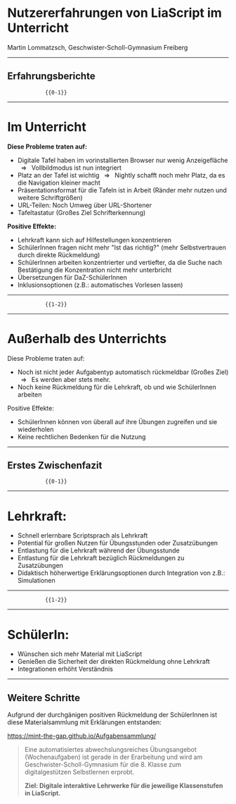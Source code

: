 # Nutzererfahrungen von LiaScript im Unterricht

Martin Lommatzsch, Geschwister-Scholl-Gymnasium Freiberg


------------------


## Erfahrungsberichte

                {{0-1}}
***************************************

Im Unterricht
=================

__Diese Probleme traten auf:__

- Digitale Tafel haben im vorinstallierten Browser nur wenig Anzeigefläche $\;\;\Rightarrow\;\;$ Vollbildmodus ist nun integriert
- Platz an der Tafel ist wichtig  $\;\;\Rightarrow\;\;$ Nightly schafft noch mehr Platz, da es die Navigation kleiner macht
- Präsentationsformat für die Tafeln ist in Arbeit (Ränder mehr nutzen und weitere Schriftgrößen)
- URL-Teilen: Noch Umweg über URL-Shortener
- Tafeltastatur (Großes Ziel Schrifterkennung)


__Positive Effekte:__

- Lehrkraft kann sich auf Hilfestellungen konzentrieren
- SchülerInnen fragen nicht mehr "Ist das richtig?" (mehr Selbstvertrauen durch direkte Rückmeldung)
- SchülerInnen arbeiten konzentrierter und vertiefter, da die Suche nach Bestätigung die Konzentration nicht mehr unterbricht
- Übersetzungen für DaZ-SchülerInnen
- Inklusionsoptionen (z.B.: automatisches Vorlesen lassen)

***************************************

                {{1-2}}
***************************************

Außerhalb des Unterrichts
=================

Diese Probleme traten auf:

- Noch ist nicht jeder Aufgabentyp automatisch rückmeldbar (Großes Ziel)  $\;\;\Rightarrow\;\;$ Es werden aber stets mehr.
- Noch keine Rückmeldung für die Lehrkraft, ob und wie SchülerInnen arbeiten

Positive Effekte:

- SchülerInnen können von überall auf ihre Übungen zugreifen und sie wiederholen
- Keine rechtlichen Bedenken für die Nutzung

***************************************

## Erstes Zwischenfazit

                {{0-1}}
***************************************

Lehrkraft:
=================

- Schnell erlernbare Scriptsprach als Lehrkraft
- Potential für großen Nutzen für Übungsstunden oder Zusatzübungen
- Entlastung für die Lehrkraft während der Übungsstunde
- Entlastung für die Lehrkraft bezüglich Rückmeldungen zu Zusatzübungen
- Didaktisch höherwertige Erklärungsoptionen durch Integration von z.B.: Simulationen


***************************************

                {{1-2}}
***************************************

SchülerIn:
=================

- Wünschen sich mehr Material mit LiaScript
- Genießen die Sicherheit der direkten Rückmeldung ohne Lehrkraft
- Integrationen erhöht Verständnis


***************************************

## Weitere Schritte

Aufgrund der durchgänigen positiven Rückmeldung der SchülerInnen ist diese Materialsammlung mit Erklärungen entstanden:

https://mint-the-gap.github.io/Aufgabensammlung/

> Eine automatisiertes abwechslungsreiches Übungsangebot (Wochenaufgaben) ist gerade in der Erarbeitung und wird am Geschwister-Scholl-Gymnasium für die 8. Klasse zum digitalgestützen Selbstlernen erprobt.
>
> __Ziel: Digitale interaktive Lehrwerke für die jeweilige Klassenstufen in LiaScript.__

